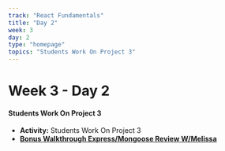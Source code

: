 ```yaml
---
track: "React Fundamentals"
title: "Day 2"
week: 3
day: 2
type: "homepage"
topics: "Students Work On Project 3"
---
```



# Week 3 - Day 2

#### Students Work On Project 3
- **Activity:** Students Work On Project 3
- [**Bonus Walkthrough Express/Mongoose Review W/Melissa**](https://generalassembly.zoom.us/rec/share/58lyC7L60zJIXavWuBnfQ7Y9J5nueaa81HNN__NYzxxCvjzBJ_DI34yITTbN_OzW?startTime=1596572011000)